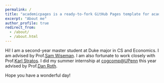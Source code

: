 ```yaml
---
permalink: /
title: "academicpages is a ready-to-fork GitHub Pages template for academic personal websites"
excerpt: "About me"
author_profile: true
redirect_from: 
  - /about/
  - /about.html
---
```


Hi! I am a second-year master student at Duke major in CS and Economics. I am advised by Prof.[Sam Wiseman](https://swiseman.github.io/). I am also fortunate to work closely with Prof.[Karl Stratos](https://karlstratos.com/#home). I did my summer internship at [cogcomp@UPenn]( https://cogcomp.seas.upenn.edu/page/people/) this year advised by Prof.[Dan Roth](https://www.cis.upenn.edu/~danroth/).


Hope you have a wonderful day!
